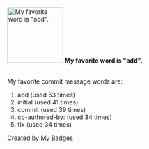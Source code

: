 <img src="https://my-badges.github.io/my-badges/favorite-word.png" alt="My favorite word is &quot;add&quot;." title="My favorite word is &quot;add&quot;." width="128">
<strong>My favorite word is &quot;add&quot;.</strong>
<br><br>

My favorite commit message words are:

1. add (used 53 times)
2. initial (used 41 times)
3. commit (used 39 times)
4. co-authored-by: (used 34 times)
5. fix (used 34 times)


Created by <a href="https://github.com/my-badges/my-badges">My Badges</a>